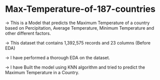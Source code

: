 # Max-Temperature-of-187-countries

-> This is a Model that predicts the Maximum Temperature of a country based on Percipitation, Average Temperature, Minimum Temperature and other different factors.

-> This dataset that contains 1,392,575 records and 23 columns (Before EDA)

-> I have performed a thorough EDA on the dataset.

-> I have Built the model using KNN algorithm and tried to predict the Maximum Temperature in a Country.
